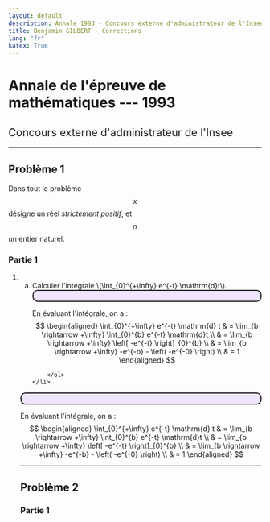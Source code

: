 ```yaml
---
layout: default
description: Annale 1993 - Concours externe d'administrateur de l'Insee
title: Benjamin GILBERT - Corrections
lang: "fr"
katex: True
---
```


<h1>Annale de l'épreuve de mathématiques --- 1993</h1>
<h2 style="font-weight: normal">Concours externe d'administrateur de l'Insee</h2>

---

## Problème 1

Dans tout le problème $$x$$ désigne un réel _strictement positif_, et $$n$$ un entier naturel.

### Partie 1

<ol type="1">
    <li>
        <ol type="a">
            <li> Calculer l'intégrale \(\int_{0}^{+\infty} e^{-t} \mathrm{d}t\). </li>

<p style="border: solid 2px; border-radius: 10px; background-color:rgba(121, 28, 248, .1); padding-right: 10px; padding-left: 10px; padding-top: 10px; padding-bottom: 10px; margin: 0 0 0 0;">

En évaluant l'intégrale, on a :
$$
\begin{aligned}
    \int_{0}^{+\infty} e^{-t} \mathrm{d} t & = \lim_{b \rightarrow +\infty} \int_{0}^{b} e^{-t} \mathrm{d}t \\
    & = \lim_{b \rightarrow +\infty} \left[ -e^{-t} \right]_{0}^{b} \\
    & = \lim_{b \rightarrow +\infty} -e^{-b} - \left( -e^{-0} \right) \\
    & = 1
\end{aligned}
$$
</p>

        </ol>
    </li>
</ol> 

<p style="border: solid 2px; border-radius: 10px; background-color:rgba(121, 28, 248, .1); padding-right: 10px; padding-left: 10px; padding-top: 10px; padding-bottom: 10px">

En évaluant l'intégrale, on a :
$$
\begin{aligned}
    \int_{0}^{+\infty} e^{-t} \mathrm{d} t & = \lim_{b \rightarrow +\infty} \int_{0}^{b} e^{-t} \mathrm{d}t \\
    & = \lim_{b \rightarrow +\infty} \left[ -e^{-t} \right]_{0}^{b} \\
    & = \lim_{b \rightarrow +\infty} -e^{-b} - \left( -e^{-0} \right) \\
    & = 1
\end{aligned}
$$
</p>

---

## Problème 2

### Partie 1
